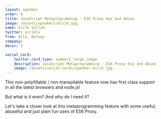 ```yaml
---
layout: speaker
order: 8
title: JavaScript Metaprogramming - ES6 Proxy Use and Abuse
image: /assets/speakers/eirik.jpg
name: Eirik Vullum
twitter: eiriklv
from: Oslo, Norway
company:
decor: 2

social_card:
    twitter_card_type: summary_large_image
    description: JavaScript Metaprogramming - ES6 Proxy Use and Abuse
    image: /assets/social-cards/speaker-eirik.jpg
---
```


This non-polyfillable / non-transpilable feature now has first class support in all the latest browsers and node.js!

But what is it even?
And why do I need it?

Let's take a closer look at this metaprogramming feature with some useful, abuseful and just plain fun uses of ES6 Proxy.